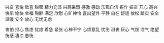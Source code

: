 兴奋 喜悦 欣喜 甜蜜 精力充沛 兴高采烈
感激 感动 乐观自信 振作 振奋 开心
高兴 快乐 愉快 幸福 陶醉 满足 欣慰 心旷神怡
喜出望外 平静 自在 舒适 放松 踏实 安全 温暖 安全 放心 无忧无虑

害怕 担心 焦虑 忧虑 着急 紧张 心神不宁 心烦意乱 忧伤 沮丧 灰心 气馁 泄气 绝望 伤感 凄凉 悲伤 
